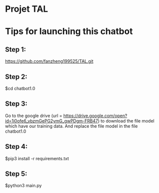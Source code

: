Projet TAL
=====================================================

# Tips for launching this chatbot

## Step 1:

https://github.com/fanzheng199525/TAL.git

## Step 2:

$cd chatbot1.0

## Step 3:

Go to the google drive (url = https://drive.google.com/open?id=1i0ofe6_vbzmGePG2ymG_gwPDgm-FRB47) to download the file model which have our training data. And replace the file model in the file chatbot1.0

## Step 4:

$pip3 install -r requirements.txt

## Step 5:

$python3 main.py

